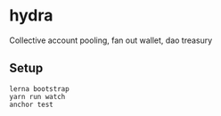 # hydra
Collective account pooling, fan out wallet, dao treasury

## Setup

```
lerna bootstrap
yarn run watch
anchor test
```
